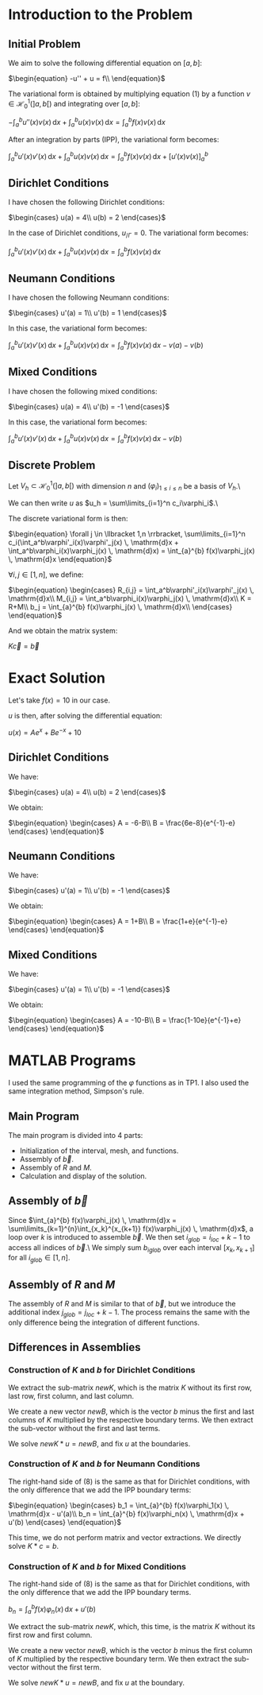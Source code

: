 # Introduction to the Problem

## Initial Problem

We aim to solve the following differential equation on $\left[a,b\right]$:

$`\begin{equation}
        -u'' + u = f\\     
\end{equation}`$

The variational form is obtained by multiplying equation (1) by a function $v \in \mathcal{H}_0^1(\left]a,b\right[)$ and integrating over $\left[a,b\right]$:

$`\begin{equation}
        -\int_{a}^{b} u''(x)v(x) \, \mathrm{d}x + \int_{a}^{b} u(x)v(x) \, \mathrm{d}x = \int_{a}^{b} f(x)v(x) \, \mathrm{d}x
\end{equation}`$

After an integration by parts (IPP), the variational form becomes:

$`\begin{equation}
        \int_{a}^{b} u'(x)v'(x) \, \mathrm{d}x + \int_{a}^{b} u(x)v(x) \, \mathrm{d}x = \int_{a}^{b} f(x)v(x) \, \mathrm{d}x + [u'(x)v(x)]_a^b
\end{equation}`$

## Dirichlet Conditions

I have chosen the following Dirichlet conditions:

$`\begin{cases}
    u(a) = 4\\
    u(b) = 2
\end{cases}`$

In the case of Dirichlet conditions, $u_{/\Gamma} = 0$. The variational form becomes:

$`\begin{equation}
    \int_{a}^{b} u'(x)v'(x) \, \mathrm{d}x + \int_{a}^{b} u(x)v(x) \, \mathrm{d}x = \int_{a}^{b} f(x)v(x) \, \mathrm{d}x
\end{equation}`$

## Neumann Conditions

I have chosen the following Neumann conditions:

$`\begin{cases}
    u'(a) = 1\\
    u'(b) = 1
\end{cases}`$

In this case, the variational form becomes:

$`\begin{equation}
        \int_{a}^{b} u'(x)v'(x) \, \mathrm{d}x + \int_{a}^{b} u(x)v(x) \, \mathrm{d}x = \int_{a}^{b} f(x)v(x) \, \mathrm{d}x - v(a) - v(b)
\end{equation}`$

## Mixed Conditions

I have chosen the following mixed conditions:

$`\begin{cases}
    u(a) = 4\\
    u'(b) = -1
\end{cases}`$

In this case, the variational form becomes:

$`\begin{equation}
        \int_{a}^{b} u'(x)v'(x) \, \mathrm{d}x + \int_{a}^{b} u(x)v(x) \, \mathrm{d}x = \int_{a}^{b} f(x)v(x) \, \mathrm{d}x - v(b)
\end{equation}`$

## Discrete Problem

Let $`V_h \subset \mathcal{H}_0^1(\left]a,b\right[)`$ with dimension $n$ and $(\varphi_i)_{1\leq i\leq n}$ be a basis of $V_h$.\\

We can then write $u$ as $u_h = \sum\limits_{i=1}^n c_i\varphi_i$.\\

The discrete variational form is then:

$`\begin{equation}
        \forall j \in \llbracket 1,n \rrbracket, \sum\limits_{i=1}^n c_i(\int_a^b\varphi'_i(x)\varphi'_j(x) \, \mathrm{d}x + \int_a^b\varphi_i(x)\varphi_j(x) \, \mathrm{d}x) = \int_{a}^{b} f(x)\varphi_j(x) \, \mathrm{d}x
\end{equation}`$

$`\forall i,j \in \left[ 1,n \right]`$, we define:

$`\begin{equation}
    \begin{cases}
        R_{i,j} = \int_a^b\varphi'_i(x)\varphi'_j(x) \, \mathrm{d}x\\
        M_{i,j} = \int_a^b\varphi_i(x)\varphi_j(x) \, \mathrm{d}x\\
        K = R+M\\
        b_j =   \int_{a}^{b} f(x)\varphi_j(x) \, \mathrm{d}x\\
    \end{cases}
\end{equation}`$


And we obtain the matrix system:

$`\begin{equation}
    K\vec{c} = \vec{b}
\end{equation}`$

# Exact Solution

Let's take $f(x) = 10$ in our case.

$u$ is then, after solving the differential equation:

$`\begin{equation}
    u(x) = Ae^x + Be^{-x} + 10
\end{equation}`$

## Dirichlet Conditions

We have:

$`\begin{cases}
    u(a) = 4\\
    u(b) = 2
\end{cases}`$


We obtain:

$`\begin{equation}
    \begin{cases}
        A = -6-B\\
        B = \frac{6e-8}{e^{-1}-e}
    \end{cases}       
\end{equation}`$

## Neumann Conditions

We have:

$`\begin{cases}
    u'(a) = 1\\
    u'(b) = -1
\end{cases}`$


We obtain:

$`\begin{equation}
    \begin{cases}
        A = 1+B\\
        B = \frac{1+e}{e^{-1}-e}
    \end{cases}       
\end{equation}`$

## Mixed Conditions

We have:

$`\begin{cases}
    u'(a) = 1\\
    u'(b) = -1
\end{cases}`$


We obtain:

$`\begin{equation}
    \begin{cases}
        A = -10-B\\
        B = \frac{1-10e}{e^{-1}+e}
    \end{cases}       
\end{equation}`$

# MATLAB Programs

I used the same programming of the $\varphi$ functions as in TP1. I also used the same integration method, Simpson's rule.

## Main Program

The main program is divided into 4 parts:

- Initialization of the interval, mesh, and functions.
- Assembly of $\vec{b}$.
- Assembly of $R$ and $M$.
- Calculation and display of the solution.

## Assembly of $`\vec{b}`$ 

Since $\int_{a}^{b} f(x)\varphi_j(x) \, \mathrm{d}x = \sum\limits_{k=1}^{n}\int_{x_k}^{x_{k+1}} f(x)\varphi_j(x) \, \mathrm{d}x$, a loop over $k$ is introduced to assemble $\Vec{b}$. We then set $i_{glob} = i_{loc}+k-1$ to access all indices of $\Vec{b}$.\\
We simply sum $b_{iglob}$ over each interval $\left[x_{k},x_{k+1}\right]$ for all $i_{glob} \in \left[ 1,n \right]$.

## Assembly of $`R`$ and $`M`$
The assembly of $`R`$ and $`M`$ is similar to that of $\Vec{b}$, but we introduce the additional index $j_{glob} = j_{loc}+k-1$. The process remains the same with the only difference being the integration of different functions.

## Differences in Assemblies

### Construction of $`K`$ and $`b`$ for Dirichlet Conditions

We extract the sub-matrix $`newK`$, which is the matrix $K$ without its first row, last row, first column, and last column.

We create a new vector $`newB`$, which is the vector $b$ minus the first and last columns of $K$ multiplied by the respective boundary terms. We then extract the sub-vector without the first and last terms.

We solve $`newK*u = newB`$, and fix $u$ at the boundaries.

### Construction of $`K`$ and $`b`$ for Neumann Conditions

The right-hand side of (8) is the same as that for Dirichlet conditions, with the only difference that we add the IPP boundary terms:

$`\begin{equation}
\begin{cases}
    b_1 = \int_{a}^{b} f(x)\varphi_1(x) \, \mathrm{d}x - u'(a)\\
    b_n = \int_{a}^{b} f(x)\varphi_n(x) \, \mathrm{d}x + u'(b)
\end{cases}
\end{equation}`$

This time, we do not perform matrix and vector extractions. We directly solve $K*c = b$.

### Construction of $`K`$ and $`b`$ for Mixed Conditions

The right-hand side of (8) is the same as that for Dirichlet conditions, with the only difference that we add the IPP boundary terms.

$`\begin{equation}
    b_n = \int_{a}^{b} f(x)\varphi_n(x) \, \mathrm{d}x + u'(b)
\end{equation}`$

We extract the sub-matrix $`newK`$, which, this time, is the matrix $`K`$ without its first row and first column.

We create a new vector $`newB`$, which is the vector $b$ minus the first column of $K$ multiplied by the respective boundary term. We then extract the sub-vector without the first term.

We solve $`newK*u = newB`$, and fix $u$ at the boundary.
